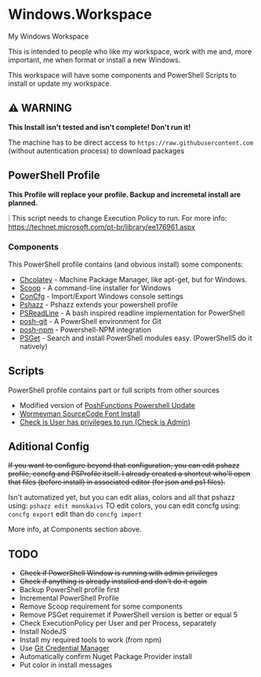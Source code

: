 # Windows.Workspace
My Windows Workspace

This is intended to people who like my workspace, work with me and, more important, me when format or install a new Windows.

This workspace will have some components and PowerShell Scripts to install or update my workspace.

## :warning: WARNING
**This Install isn't tested and isn't complete! Don't run it!**

The machine has to be direct access to ```https://raw.githubusercontent.com``` (without autentication process) to download packages


## PowerShell Profile
**This Profile will replace your profile. Backup and incremetal install are planned.**

:grey_exclamation: This script needs to change Execution Policy to run.
For more info: https://technet.microsoft.com/pt-br/library/ee176961.aspx

### Components
This PowerShell profile contains (and obvious install) some components:
- [Chcolatey](https://chocolatey.org/) - Machine Package Manager, like apt-get, but for Windows.
- [Scoop](http://scoop.sh/) - A command-line installer for Windows
- [ConCfg](https://github.com/lukesampson/concfg) - Import/Export Windows console settings 
- [Pshazz](https://github.com/lukesampson/pshazz) - Pshazz extends your powershell profile
- [PSReadLine](https://github.com/lzybkr/PSReadLine/) -  A bash inspired readline implementation for PowerShell 
- [posh-git](http://dahlbyk.github.io/posh-git/) - A PowerShell environment for Git
- [posh-npm](https://github.com/MSOpenTech/posh-npm) - Powershell-NPM integration 
- [PSGet](http://psget.net/) - Search and install PowerShell modules easy. (PowerShell5 do it natively)

## Scripts
PowerShell profile contains part or full scripts from other sources
- Modified version of [PoshFunctions Powershell Update](https://github.com/kilasuit/PoshFunctions)
- [Wormeyman SourceCode Font Install](https://gist.github.com/wormeyman/9041798)
- [Check is User has privileges to run (Check is Admin)](https://blogs.technet.microsoft.com/heyscriptingguy/2011/05/11/check-for-admin-credentials-in-a-powershell-script/)

## Aditional Config
~~If you want to configure beyond that configuration, you can edit pshazz profile, concfg and PSProfile itself. I already created a shortcut who'll open that files (before install) in associated editor (for json and ps1 files).~~

Isn't automatized yet, but you can edit alias, colors and all that pshazz using: ```pshazz edit monokaivs```
TO edit colors, you can edit concfg using:  ```concfg export``` edit than do ```concfg import```

More info, at Components section above.



## TODO
- ~~Check if PowerShell Window is running with admin privileges~~
- ~~Check if anything is already installed and don't do it again~~
- Backup PowerShell profile first
- Incremental PowerShell Profile
- Remove Scoop requirement for some components
- Remove PSGet requiremet if PowerShell version is better or equal 5
- Check ExecutionPolicy per User and per Process, separately
- Install NodeJS
- Install my required tools to work (from npm)
- Use [Git Credential Manager](https://github.com/Microsoft/Git-Credential-Manager-for-Windows)
- Automatically confirm Nuget Package Provider install
- Put color in install messages